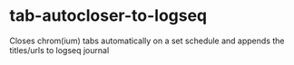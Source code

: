 # tab-autocloser-to-logseq
Closes chrom(ium) tabs automatically on a set schedule and appends the titles/urls to logseq journal
